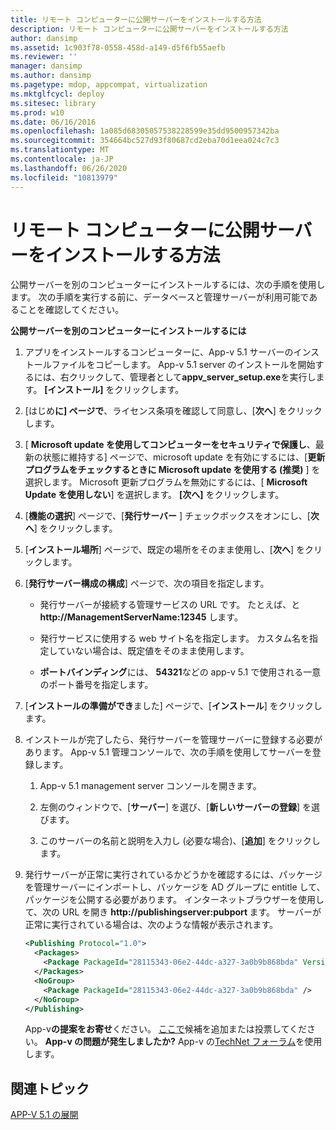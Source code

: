 ```yaml
---
title: リモート コンピューターに公開サーバーをインストールする方法
description: リモート コンピューターに公開サーバーをインストールする方法
author: dansimp
ms.assetid: 1c903f78-0558-458d-a149-d5f6fb55aefb
ms.reviewer: ''
manager: dansimp
ms.author: dansimp
ms.pagetype: mdop, appcompat, virtualization
ms.mktglfcycl: deploy
ms.sitesec: library
ms.prod: w10
ms.date: 06/16/2016
ms.openlocfilehash: 1a085d68305057538228599e35dd9500957342ba
ms.sourcegitcommit: 354664bc527d93f80687cd2eba70d1eea024c7c3
ms.translationtype: MT
ms.contentlocale: ja-JP
ms.lasthandoff: 06/26/2020
ms.locfileid: "10813979"
---
```

# リモート コンピューターに公開サーバーをインストールする方法


公開サーバーを別のコンピューターにインストールするには、次の手順を使用します。 次の手順を実行する前に、データベースと管理サーバーが利用可能であることを確認してください。

**公開サーバーを別のコンピューターにインストールするには**

1. アプリをインストールするコンピューターに、App-v 5.1 サーバーのインストールファイルをコピーします。 App-v 5.1 server のインストールを開始するには、右クリックして、管理者として**appv\_server\_setup.exe**を実行します。 **[インストール]** をクリックします。

2. [はじめ**に] ページで**、ライセンス条項を確認して同意し、[**次へ**] をクリックします。

3. [ **Microsoft update を使用してコンピューターをセキュリティで保護し**、最新の状態に維持する] ページで、microsoft update を有効にするには、[**更新プログラムをチェックするときに Microsoft update を使用する (推奨)** ] を選択します。 Microsoft 更新プログラムを無効にするには、[ **Microsoft Update を使用しない**] を選択します。 **[次へ]** をクリックします。

4. [**機能の選択**] ページで、[**発行サーバー** ] チェックボックスをオンにし、[**次へ**] をクリックします。

5. [**インストール場所**] ページで、既定の場所をそのまま使用し、[**次へ**] をクリックします。

6. [**発行サーバー構成の構成**] ページで、次の項目を指定します。

   -   発行サーバーが接続する管理サービスの URL です。 たとえば、と **http://ManagementServerName:12345** します。

   -   発行サービスに使用する web サイト名を指定します。 カスタム名を指定していない場合は、既定値をそのまま使用します。

   -   **ポートバインディング**には、 **54321**などの app-v 5.1 で使用される一意のポート番号を指定します。

7. [**インストールの準備ができ**ました] ページで、[**インストール**] をクリックします。

8. インストールが完了したら、発行サーバーを管理サーバーに登録する必要があります。 App-v 5.1 管理コンソールで、次の手順を使用してサーバーを登録します。

   1.  App-v 5.1 management server コンソールを開きます。

   2.  左側のウィンドウで、[**サーバー**] を選び、[**新しいサーバーの登録**] を選びます。

   3.  このサーバーの名前と説明を入力し (必要な場合)、[**追加**] をクリックします。

9. 発行サーバーが正常に実行されているかどうかを確認するには、パッケージを管理サーバーにインポートし、パッケージを AD グループに entitle して、パッケージを公開する必要があります。 インターネットブラウザーを使用して、次の URL を開き <strong> http://publishingserver:pubport </strong> ます。 サーバーが正常に実行されている場合は、次のような情報が表示されます。

   ```xml
   <Publishing Protocol="1.0">
     <Packages>
       <Package PackageId="28115343-06e2-44dc-a327-3a0b9b868bda" VersionId="5d03c08f-51dc-4026-8cf9-15ebe3d65a72" PackageUrl="\\server\share\file.appv" />
     </Packages>
     <NoGroup>
       <Package PackageId="28115343-06e2-44dc-a327-3a0b9b868bda" />
     </NoGroup>
   </Publishing>
   ```

   App-v**の提案をお寄せ**ください。 [ここで](http://appv.uservoice.com/forums/280448-microsoft-application-virtualization)候補を追加または投票してください。 **App-v の問題が発生しましたか?** App-v の[TechNet フォーラム](https://social.technet.microsoft.com/Forums/home?forum=mdopappv)を使用します。

## 関連トピック


[APP-V 5.1 の展開](deploying-app-v-51.md)

 

 






